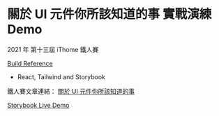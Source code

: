 # 關於 UI 元件你所該知道的事 實戰演練 Demo
2021 年 第十三屆 iThome 鐵人賽

[Build Reference](https://github.com/jeina7/react-storybook-tailwind)
- React, Tailwind and Storybook

鐵人賽文章連結： [關於 UI 元件你所該知道的事](https://ithelp.ithome.com.tw/users/20120754/articlesc) 

[Storybook Live Demo](https://6146f35ea30415003a5587a0-lusuplgadd.chromatic.com/)